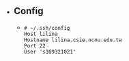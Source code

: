 - ## Config
	- ```config
	  # ~/.ssh/config
	  Host lilina
	  Hostname lilina.csie.ncnu.edu.tw
	  Port 22
	  User 's109321021'
	  ```